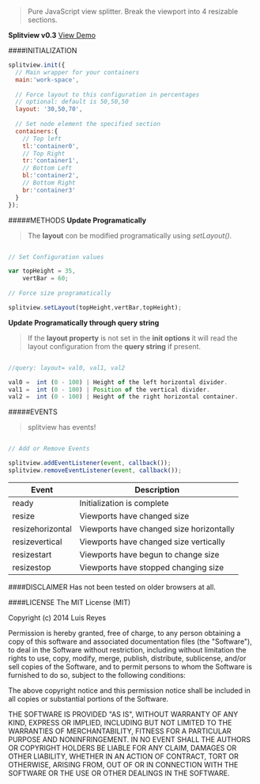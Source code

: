 > Pure JavaScript view splitter.
> Break the viewport into 4 resizable sections.

**Splitview v0.3** <a href="http://codepen.io/luisreyes/details/gsALt/">View Demo</a>

####INITIALIZATION
```javascript
splitview.init({
  // Main wrapper for your containers
  main:'work-space', 
  
  // Force layout to this configuration in percentages
  // optional: default is 50,50,50
  layout: '30,50,70',
  
  // Set node element the specified section
  containers:{
    // Top left
    tl:'container0',
    // Top Right
    tr:'container1',
    // Bottom Left
    bl:'container2',
    // Bottom Right
    br:'container3'
  }
});
```

#####METHODS
**Update Programatically**
>The **layout** con be modified programatically using *setLayout()*.

```javascript

// Set Configuration values

var topHeight = 35,
    vertBar = 60;
    
// Force size programatically

splitview.setLayout(topHeight,vertBar,topHeight);

```

**Update Programatically through query string**
>If the **layout property** is not set in the **init options** it will read the layout configuration from the **query string** if present.

```javascript

//query: layout= val0, val1, val2

val0 =  int (0 - 100) | Height of the left horizontal divider.
val1 =  int (0 - 100) | Position of the vertical divider.
val2 =  int (0 - 100) | Height of the right horizontal container.

```

#####EVENTS
>splitview has events!

```javascript

// Add or Remove Events

splitview.addEventListener(event, callback());
splitview.removeEventListener(event, callback());

```

| Event             | Description                               |
|------------------ |------------------------------------------ |
| ready             | Initialization is complete                |
| resize            | Viewports have changed size               |
| resizehorizontal  | Viewports have changed size horizontally  |
| resizevertical    | Viewports have changed size vertically    |
| resizestart       | Viewports have begun to change size       |
| resizestop        | Viewports have stopped changing size      |



####DISCLAIMER
Has not been tested on older browsers at all.


####LICENSE
The MIT License (MIT)

Copyright (c) 2014 Luis Reyes

Permission is hereby granted, free of charge, to any person obtaining a copy
of this software and associated documentation files (the "Software"), to deal
in the Software without restriction, including without limitation the rights
to use, copy, modify, merge, publish, distribute, sublicense, and/or sell
copies of the Software, and to permit persons to whom the Software is
furnished to do so, subject to the following conditions:

The above copyright notice and this permission notice shall be included in all
copies or substantial portions of the Software.

THE SOFTWARE IS PROVIDED "AS IS", WITHOUT WARRANTY OF ANY KIND, EXPRESS OR
IMPLIED, INCLUDING BUT NOT LIMITED TO THE WARRANTIES OF MERCHANTABILITY,
FITNESS FOR A PARTICULAR PURPOSE AND NONINFRINGEMENT. IN NO EVENT SHALL THE
AUTHORS OR COPYRIGHT HOLDERS BE LIABLE FOR ANY CLAIM, DAMAGES OR OTHER
LIABILITY, WHETHER IN AN ACTION OF CONTRACT, TORT OR OTHERWISE, ARISING FROM,
OUT OF OR IN CONNECTION WITH THE SOFTWARE OR THE USE OR OTHER DEALINGS IN THE
SOFTWARE.
